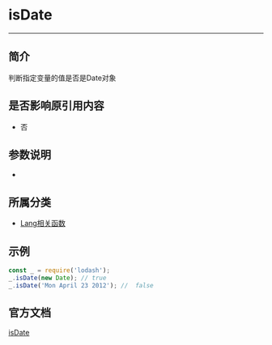 # isDate

---

## 简介

判断指定变量的值是否是Date对象

## 是否影响原引用内容

- 否

## 参数说明

- 

## 所属分类

- [Lang相关函数](/repository/Libraries/Lodash/Lang.md#lang相关函数)

## 示例

```javascript
const _ = require('lodash');
_.isDate(new Date); // true
_.isDate('Mon April 23 2012'); //  false
```

## 官方文档

[isDate](https://lodash.com/docs/4.17.15#isDate)